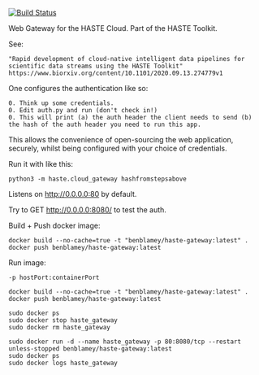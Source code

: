 [![Build Status](https://travis-ci.org/HASTE-project/haste-gateway.svg?branch=master)](https://travis-ci.org/HASTE-project/haste-gateway)

Web Gateway for the HASTE Cloud. Part of the HASTE Toolkit.

See:
```
"Rapid development of cloud-native intelligent data pipelines for scientific data streams using the HASTE Toolkit"
https://www.biorxiv.org/content/10.1101/2020.09.13.274779v1
```

One configures the authentication like so:
```
0. Think up some credentials.
0. Edit auth.py and run (don't check in!)
0. This will print (a) the auth header the client needs to send (b) the hash of the auth header you need to run this app.
```

This allows the convenience of open-sourcing the web application, securely, whilst being configured with your choice of credentials. 

Run it with like this:
```
python3 -m haste.cloud_gateway hashfromstepsabove
```


Listens on http://0.0.0.0:80 by default.

Try to GET http://0.0.0.0:8080/ to test the auth.


Build + Push docker image:
```
docker build --no-cache=true -t "benblamey/haste-gateway:latest" .
docker push benblamey/haste-gateway:latest
```


Run image:

```
-p hostPort:containerPort

docker build --no-cache=true -t "benblamey/haste-gateway:latest" .
docker push benblamey/haste-gateway:latest

sudo docker ps
sudo docker stop haste_gateway
sudo docker rm haste_gateway

sudo docker run -d --name haste_gateway -p 80:8080/tcp --restart unless-stopped benblamey/haste-gateway:latest
sudo docker ps
sudo docker logs haste_gateway
```


